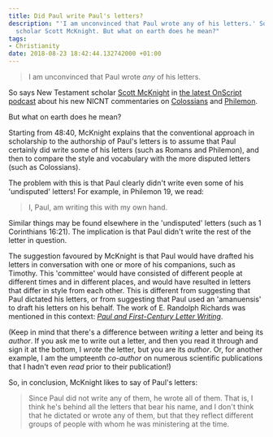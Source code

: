 ```yaml
---
title: Did Paul write Paul's letters?
description: "'I am unconvinced that Paul wrote any of his letters.' So says New Testament
  scholar Scott McKnight. But what on earth does he mean?"
tags:
- Christianity
date: 2018-08-23 18:42:44.132742000 +01:00
---
```

> I am unconvinced that Paul wrote _any_ of his letters.

So says New Testament scholar [Scott McKnight](https://en.wikipedia.org/wiki/Scot_McKnight) in [the latest OnScript podcast](http://onscript.study/podcast/scot-mcknight-colossians-and-philemon/) about his new NICNT commentaries on [Colossians](https://www.eerdmans.com/Products/6798/the-letter-to-the-colossians.aspx) and [Philemon](https://www.eerdmans.com/Products/7382/the-letter-to-philemon.aspx).

But what on earth does he mean?

Starting from 48:40, McKnight explains that the conventional approach in scholarship to the authorship of Paul's letters is to assume that Paul certainly did write some of his letters (such as Romans and Philemon), and then to compare the style and vocabulary with the more disputed letters (such as Colossians).

The problem with this is that Paul clearly didn't write even some of his 'undisputed' letters! For example, in Philemon 19, we read:

> I, Paul, am writing this with my own hand.

Similar things may be found elsewhere in the 'undisputed' letters (such as 1 Corinthians 16:21). The implication is that Paul didn't write the rest of the letter in question.

The suggestion favoured by McKnight is that Paul would have drafted his letters in conversation with one or more of his companions, such as Timothy. This 'committee' would have consisted of different people at different times and in different places, and would have resulted in letters that differ in style from each other. This is different from suggesting that Paul dictated his letters, or from suggesting that Paul used an 'amanuensis' to draft his letters on his behalf. The work of E. Randolph Richards was mentioned in this context: [_Paul and First-Century Letter Writing_](https://www.ivpress.com/paul-and-first-century-letter-writing).

(Keep in mind that there's a difference between _writing_ a letter and being its _author_. If you ask me to write out a letter, and then you read it through and sign it at the bottom, I _wrote_ the letter, but you are its _author_. Or, for another example, I am the umpteenth _co-author_ on numerous scientific publications that I hadn't even _read_ prior to their publication!)

So, in conclusion, McKnight likes to say of Paul's letters:

> Since Paul did not write any of them, he wrote all of them. That is, I think he's behind all the letters that bear his name, and I don't think that he dictated or wrote any of them, but that they reflect different groups of people with whom he was ministering at the time.
